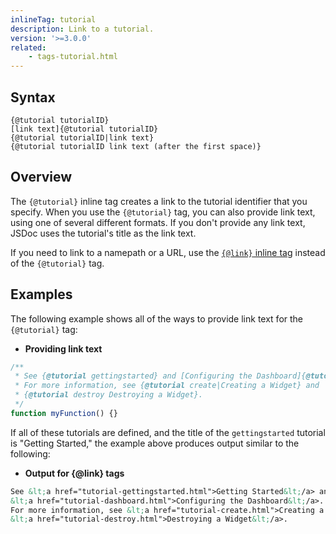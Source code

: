 ```yaml
---
inlineTag: tutorial
description: Link to a tutorial.
version: '>=3.0.0'
related:
    - tags-tutorial.html
---
```


## Syntax

    {@tutorial tutorialID}
    [link text]{@tutorial tutorialID}
    {@tutorial tutorialID|link text}
    {@tutorial tutorialID link text (after the first space)}


## Overview

The `{@tutorial}` inline tag creates a link to the tutorial identifier that you specify. When you
use the `{@tutorial}` tag, you can also provide link text, using one of several different formats.
If you don't provide any link text, JSDoc uses the tutorial's title as the link text.

If you need to link to a namepath or a URL, use the [`{@link}` inline tag][link-inline-tag] instead
of the `{@tutorial}` tag.

[link-inline-tag]: tags-inline-link.html


## Examples

The following example shows all of the ways to provide link text for the `{@tutorial}` tag:

* **Providing link text**

```js
/**
 * See {@tutorial gettingstarted} and [Configuring the Dashboard]{@tutorial dashboard}.
 * For more information, see {@tutorial create|Creating a Widget} and
 * {@tutorial destroy Destroying a Widget}.
 */
function myFunction() {}
```


If all of these tutorials are defined, and the title of the `gettingstarted` tutorial is "Getting
Started," the example above produces output similar to the following:

* **Output for {@link} tags**

```html
See &lt;a href="tutorial-gettingstarted.html">Getting Started&lt;/a> and
&lt;a href="tutorial-dashboard.html">Configuring the Dashboard&lt;/a>.
For more information, see &lt;a href="tutorial-create.html">Creating a Widget&lt;/a> and
&lt;a href="tutorial-destroy.html">Destroying a Widget&lt;/a>.
```

